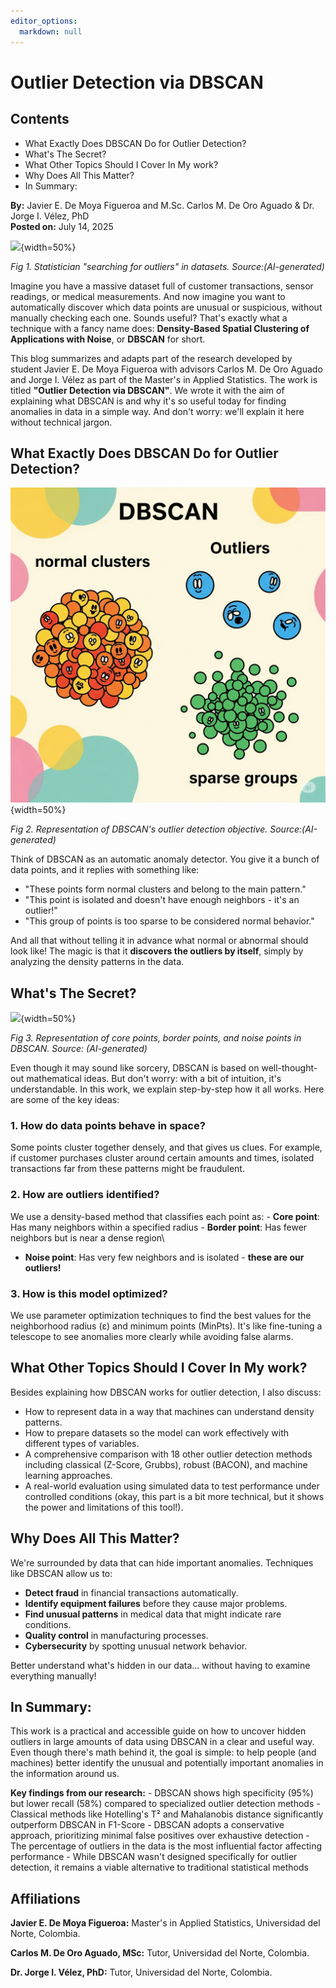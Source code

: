 ```yaml
---
editor_options:
  markdown: null
---
```

# Outlier Detection via DBSCAN

## Contents

-   What Exactly Does DBSCAN Do for Outlier Detection?
-   What's The Secret?
-   What Other Topics Should I Cover In My work?
-   Why Does All This Matter?
-   In Summary:

**By:** Javier E. De Moya Figueroa and M.Sc. Carlos M. De Oro
Aguado & Dr. Jorge I. Vélez, PhD\
**Posted on:** July 14, 2025

![](Images/Statistician_03_Funny.png){width=50%}

*Fig 1. Statistician "searching for outliers" in datasets. Source:(AI-generated)*

Imagine you have a massive dataset full of customer transactions, sensor
readings, or medical measurements. And now imagine you want to
automatically discover which data points are unusual or suspicious,
without manually checking each one. Sounds useful? That's exactly what a
technique with a fancy name does: **Density-Based Spatial Clustering of
Applications with Noise**, or **DBSCAN** for short.

This blog summarizes and adapts part of the research developed by student
Javier E. De Moya Figueroa with advisors Carlos M. De Oro Aguado and
Jorge I. Vélez as part of the Master's in Applied Statistics. The work
is titled **"Outlier Detection via DBSCAN"**. We wrote it
with the aim of explaining what DBSCAN is and why it's so useful today
for finding anomalies in data in a simple way. And don't worry: we'll
explain it here without technical jargon.

## What Exactly Does DBSCAN Do for Outlier Detection?

![](Images/DBSCAN_01_clustering.png){width=50%}

*Fig 2. Representation of DBSCAN's outlier detection objective. Source:(AI-generated)*

Think of DBSCAN as an automatic anomaly detector. You give it a bunch
of data points, and it replies with something like:

-   "These points form normal clusters and belong to the main pattern."
-   "This point is isolated and doesn't have enough neighbors - it's an
    outlier!"
-   "This group of points is too sparse to be considered normal
    behavior."

And all that without telling it in advance what normal or abnormal
should look like! The magic is that it **discovers the outliers by
itself**, simply by analyzing the density patterns in the data.

## What's The Secret?

![](Images/DBSCAN_01_points.png){width=50%}

*Fig 3. Representation of core points, border points, and noise points in DBSCAN. Source: (AI-generated)*

Even though it may sound like sorcery, DBSCAN is based on
well-thought-out mathematical ideas. But don't worry: with a bit of
intuition, it's understandable. In this work, we explain step-by-step
how it all works. Here are some of the key ideas:

### 1. How do data points behave in space?

Some points cluster together densely, and that gives us clues. For
example, if customer purchases cluster around certain amounts and times,
isolated transactions far from these patterns might be fraudulent.

### 2. How are outliers identified?

We use a density-based method that classifies each point as: - **Core
point**: Has many neighbors within a specified radius - **Border
point**: Has fewer neighbors but is near a dense region\
- **Noise point**: Has very few neighbors and is isolated - **these are
our outliers!**

### 3. How is this model optimized?

We use parameter optimization techniques to find the best values for the
neighborhood radius (ε) and minimum points (MinPts). It's like
fine-tuning a telescope to see anomalies more clearly while avoiding
false alarms.

## What Other Topics Should I Cover In My work?

Besides explaining how DBSCAN works for outlier detection, I also
discuss:

-   How to represent data in a way that machines can understand density
    patterns.
-   How to prepare datasets so the model can work effectively with
    different types of variables.
-   A comprehensive comparison with 18 other outlier detection methods
    including classical (Z-Score, Grubbs), robust (BACON), and machine
    learning approaches.
-   A real-world evaluation using simulated data to test performance
    under controlled conditions (okay, this part is a bit more
    technical, but it shows the power and limitations of this tool!).

## Why Does All This Matter?

We're surrounded by data that can hide important anomalies. Techniques
like DBSCAN allow us to:

-   **Detect fraud** in financial transactions automatically.
-   **Identify equipment failures** before they cause major problems.
-   **Find unusual patterns** in medical data that might indicate rare
    conditions.
-   **Quality control** in manufacturing processes.
-   **Cybersecurity** by spotting unusual network behavior.

Better understand what's hidden in our data... without having to examine
everything manually!

## In Summary:

This work is a practical and accessible guide on how to uncover hidden
outliers in large amounts of data using DBSCAN in a clear and useful
way. Even though there's math behind it, the goal is simple: to help
people (and machines) better identify the unusual and potentially
important anomalies in the information around us.

**Key findings from our research:** - DBSCAN shows high specificity
(95%) but lower recall (58%) compared to specialized outlier detection
methods - Classical methods like Hotelling's T² and Mahalanobis distance
significantly outperform DBSCAN in F1-Score - DBSCAN adopts a
conservative approach, prioritizing minimal false positives over
exhaustive detection - The percentage of outliers in the data is the
most influential factor affecting performance - While DBSCAN wasn't
designed specifically for outlier detection, it remains a viable
alternative to traditional statistical methods

## Affiliations

**Javier E. De Moya Figueroa:** Master's in Applied Statistics,
Universidad del Norte, Colombia.

**Carlos M. De Oro Aguado, MSc:** Tutor, Universidad del Norte,
Colombia.

**Dr. Jorge I. Vélez, PhD:** Tutor, Universidad del Norte, Colombia.

